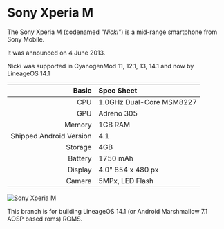 Sony Xperia M
=============

The Sony Xperia M (codenamed _"Nicki"_) is a mid-range smartphone from Sony Mobile.

It was announced on 4 June 2013.

Nicki was supported in CyanogenMod 11, 12.1, 13, 14.1 and now by LineageOS 14.1

Basic   | Spec Sheet
-------:|:-------------------------
CPU     | 1.0GHz Dual-Core MSM8227
GPU     | Adreno 305
Memory  | 1GB RAM
Shipped Android Version | 4.1
Storage | 4GB
Battery | 1750  mAh
Display | 4.0" 854 x 480 px
Camera  | 5MPx, LED Flash

![Sony Xperia M](http://wiki.cyanogenmod.org/images/a/a5/Nicki.png "Sony Xperia M in black")

This branch is for building LineageOS 14.1 (or Android Marshmallow 7.1 AOSP based roms) ROMS.
